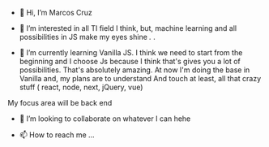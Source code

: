 - 👋 Hi, I’m Marcos Cruz
- 👀 I’m interested in all TI field I think, but,
 machine learning and all possibilities
 in JS make my eyes shine *.* .

- 🌱 I’m currently learning Vanilla JS.
I think we need to start from the beginning and I choose 
Js because I think that's gives you a lot of possibilities.
That's absolutely amazing.
At now I'm doing the base in Vanilla and, my plans are to understand 
And touch at least, all that crazy stuff ( react, node, next, jQuery, vue) 

My focus area will be back end

- 💞️ I’m looking to collaborate on whatever I can hehe

- 📫 How to reach me ...

<!---
UIIAA/UIIAA is a ✨ special ✨ repository because its `README.md` (this file) appears on your GitHub profile.
You can click the Preview link to take a look at your changes.
--->
